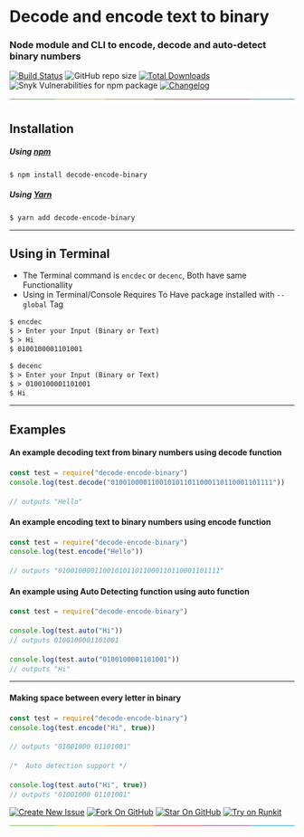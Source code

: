 # Decode and encode text to binary #
### Node module and CLI to encode, decode and auto-detect binary numbers ### 
[![Build Status](https://travis-ci.com/TheChickenNagget/decode-encode-binary.svg?branch=master)](https://travis-ci.com/TheChickenNagget/decode-encode-binary)
![GitHub repo size](https://img.shields.io/github/repo-size/TheChickenNagget/decode-encode-binary?color=dgreen&label=Package%20Size&logo=github)
[![Total Downloads](https://badgen.net/npm/dt/decode-encode-binary)](https://www.npmjs.com/package/decode-encode-binary)
![Snyk Vulnerabilities for npm package](https://img.shields.io/snyk/vulnerabilities/npm/decode-encode-binary)
[![Changelog](https://img.shields.io/badge/-Changelog%20%F0%9F%93%9D-blue)](https://github.com/TheChickenNagget/decode-encode-binary/blob/master/CHANGELOG.md)
![Line](https://github.com/TheChickenNagget/assets/raw/master/images/line.png) 
## Installation ##
##### Using [npm](https://www.npmjs.com/package/decode-encode-binary) #####
```shell
$ npm install decode-encode-binary
```
##### Using [Yarn](https://yarnpkg.com/en/package/decode-encode-binary) #####
```shell
$ yarn add decode-encode-binary
```
------
## Using in Terminal ##  
- The Terminal command is `encdec` or `decenc`, Both have same Functionallity
- Using in Terminal/Console Requires To Have package installed with `--global` Tag
```shell
$ encdec
$ > Enter your Input (Binary or Text)
$ > Hi
$ 0100100001101001
``` 
```shell 
$ decenc
$ > Enter your Input (Binary or Text)
$ > 0100100001101001
$ Hi
```
------
## Examples ##
#### An example decoding text from binary numbers using decode function ####
```js
const test = require("decode-encode-binary")
console.log(test.decode("0100100001100101011011000110110001101111"))

// outputs "Hello"
```
#### An example encoding text to binary numbers using encode function ####
```js
const test = require("decode-encode-binary")
console.log(test.encode("Hello"))

// outputs "0100100001100101011011000110110001101111"
 ```
#### An example using Auto Detecting function using auto function ####
```js
const test = require("decode-encode-binary")

console.log(test.auto("Hi"))
// outputs 0100100001101001

console.log(test.auto("0100100001101001"))  
// outputs "Hi"

```
------
#### Making space between every letter in binary ####
```js
const test = require("decode-encode-binary")
console.log(test.encode("Hi", true))

// outputs "01001000 01101001"

/*  Auto detection support */

console.log(test.auto("Hi", true))
// outputs "01001000 01101001"
```
[![Create New Issue](https://img.shields.io/badge/-Create%20Issue-red?style=for-the-badge)](https://github.com/TheChickenNagget/decode-encode-binary/issues/new)
[![Fork On GitHub](https://img.shields.io/badge/-Fork%20on%20Github-orange?style=for-the-badge)](https://github.com/TheChickenNagget/decode-encode-binary/fork)
[![Star On GitHub](https://img.shields.io/badge/-Star%20on%20Github-yellow?style=for-the-badge)](https://github.com/TheChickenNagget/decode-encode-binary/stargazers)
[![Try on Runkit](https://img.shields.io/badge/-Try%20on%20Runkit-green?style=for-the-badge)](https://npm.runkit.com/decode-encode-binary)
![Line](https://github.com/TheChickenNagget/assets/raw/master/images/line.png)
